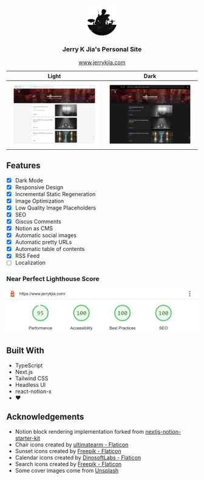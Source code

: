 <div align="center">
  <a href="https://www.jerrykjia.com">
    <img src="https://github.com/Jkker/blog/raw/main/public/avatar-circle.webp" alt="Logo" width="80" height="80">
  </a>
  <h3>Jerry K Jia's Personal Site</h3>
  <p align="center">
    <a href="https://www.jerrykjia.com/">www.jerrykjia.com</a>
  </p>
</div>


|                     Light                     |                    Dark                     |
| :-------------------------------------------: | :-----------------------------------------: |
| ![light](/public/previews/preview-light.webp) | ![dark](/public/previews/preview-dark.webp) |

## Features

- [x] Dark Mode
- [x] Responsive Design
- [x] Incremental Static Regeneration
- [x] Image Optimization
- [x] Low Quality Image Placeholders
- [x] SEO
- [x] Giscus Comments
- [x] Notion as CMS
- [x] Automatic social images
- [x] Automatic pretty URLs
- [x] Automatic table of contents
- [x] RSS Feed
- [ ] Localization

### Near Perfect Lighthouse Score

![lighthouse](/public/previews/lighthouse.webp)

## Built With

- TypeScript
- Next.js
- Tailwind CSS
- Headless UI
- react-notion-x
- ❤

## Acknowledgements

- Notion block rendering implementation forked from [nextjs-notion-starter-kit](https://github.com/transitive-bullshit/nextjs-notion-starter-kit)
- Chair icons created by [ultimatearm - Flaticon](https://www.flaticon.com/free-icons/chair)
- Sunset icons created by [Freepik - Flaticon](https://www.flaticon.com/free-icons/sunset)
- Calendar icons created by [DinosoftLabs - Flaticon](https://www.flaticon.com/free-icons/calendar)
- Search icons created by [Freepik - Flaticon](https://www.flaticon.com/free-icons/search)
- Some cover images come from [Unsplash](https://unsplash.com/)